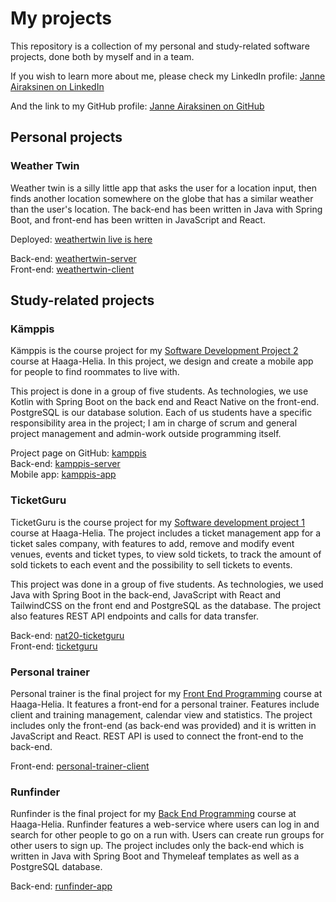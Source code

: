 # My projects
This repository is a collection of my personal and study-related software projects, done both by myself and in a team.

If you wish to learn more about me, please check my LinkedIn profile: [Janne Airaksinen on LinkedIn](https://www.linkedin.com/in/janair/)

And the link to my GitHub profile: [Janne Airaksinen on GitHub](https://github.com/devaajanne)

## Personal projects

### Weather Twin
Weather twin is a silly little app that asks the user for a location input, then finds another location somewhere on the globe that has a similar weather than the user's location. The back-end has been written in Java with Spring Boot, and front-end has been written in JavaScript and React.

Deployed: [weathertwin live is here](https://devaajanne.github.io/weathertwin-client/)<br>

Back-end: [weathertwin-server](https://github.com/devaajanne/weathertwin-server)<br>
Front-end: [weathertwin-client](https://github.com/devaajanne/weathertwin-client)

## Study-related projects

### Kämppis
Kämppis is the course project for my [Software Development Project 2](https://opinto-opas.haaga-helia.fi/course_unit/SOF007AS3AE) course at Haaga-Helia. In this project, we design and create a mobile app for people to find roommates to live with.

This project is done in a group of five students. As technologies, we use Kotlin with Spring Boot on the back end and React Native on the front-end. PostgreSQL is our database solution. Each of us students have a specific responsibility area in the project; I am in charge of scrum and general project management and admin-work outside programming itself.

Project page  on GitHub: [kamppis](https://github.com/HH-Nat20)<br>
Back-end: [kamppis-server](https://github.com/HH-Nat20/kamppis-server)<br>
Mobile app: [kamppis-app](https://github.com/HH-Nat20/kamppis-app)

### TicketGuru
TicketGuru is the course project for my [Software development project 1](https://opinto-opas.haaga-helia.fi/course_unit/SOF005AS3AE) course at Haaga-Helia. The project includes a ticket management app for a ticket sales company, with features to add, remove and modify event venues, events and ticket types, to view sold tickets, to track the amount of sold tickets to each event and the possibility to sell tickets to events.

This project was done in a group of five students. As technologies, we used Java with Spring Boot in the back-end, JavaScript with React and TailwindCSS on the front end and PostgreSQL as the database. The project also features REST API endpoints and calls for data transfer.

Back-end: [nat20-ticketguru](https://github.com/marttyyriroskis/nat20-ticketguru)<br>
Front-end: [ticketguru](https://github.com/Bminor87/ticketguru)

### Personal trainer
Personal trainer is the final project for my [Front End Programming](https://opinto-opas.haaga-helia.fi/course_unit/SOF004AS3AE) course at Haaga-Helia. It features a front-end for a personal trainer. Features include client and training management, calendar view and statistics. The project includes only the front-end (as back-end was provided) and it is written in JavaScript and React. REST API is used to connect the front-end to the back-end.

Front-end: [personal-trainer-client](https://github.com/devaajanne/personal-trainer-client)

### Runfinder
Runfinder is the final project for my [Back End Programming](https://opinto-opas.haaga-helia.fi/course_unit/SOF003AS3AE) course at Haaga-Helia. Runfinder features a web-service where users can log in and search for other people to go on a run with. Users can create run groups for other users to sign up. The project includes only the back-end which is written in Java with Spring Boot and Thymeleaf templates as well as a PostgreSQL database.

Back-end: [runfinder-app](https://github.com/devaajanne/runfinder-app)